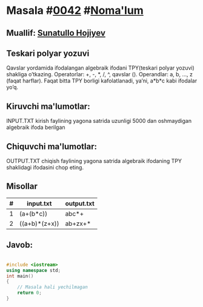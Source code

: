 
<h1>Masala #<a href="https://robocontest.uz/tasks/0042">0042</a> #<a href="https://robocontest.uz/tasks?category=1">Noma'lum</a></h1>
<h2> Muallif: <a href="https://robocontest.uz/profile/sunnat">Sunatullo Hojiyev</a></h2>
<h2>Teskari polyar yozuvi</h2>
<p>Qavslar yordamida ifodalangan algebraik ifodani TPY(teskari polyar yozuvi) shakliga o’tkazing. Operatorlar: +, -, *, /, ^, qavslar (). Operandlar: a, b, …, z (faqat harflar). Faqat bitta TPY borligi kafolatlanadi, ya’ni, a*b*c kabi ifodalar yo’q.</p>
<h2>Kiruvchi ma'lumotlar:</h2>
<p>INPUT.TXT kirish faylining yagona satrida uzunligi 5000 dan oshmaydigan algebraik ifoda berilgan</p>
<h2>Chiquvchi ma'lumotlar:</h2>
<p>OUTPUT.TXT chiqish faylining yagona satrida algebraik ifodaning TPY shaklidagi ifodasini chop eting.</p>
<h2>Misollar</h2>
<table>
    <thead>
        <tr>
            <th>#</th>
            <th>input.txt</th>
            <th>output.txt</th>
        </tr>
    </thead>
    <tbody>
            <tr>
                <td>1</td>
                <td>(a+(b*c))</td>
                <td>abc*+</td>
            </tr>
            <tr>
                <td>2</td>
                <td>((a+b)*(z+x))</td>
                <td>ab+zx+*</td>
            </tr>
    </tbody>
    </table>
    
<h2>Javob:</h2>

######
```cpp
#include <iostream>
using namespace std;
int main()
{
    // Masala hali yechilmagan
    return 0;
}
```
